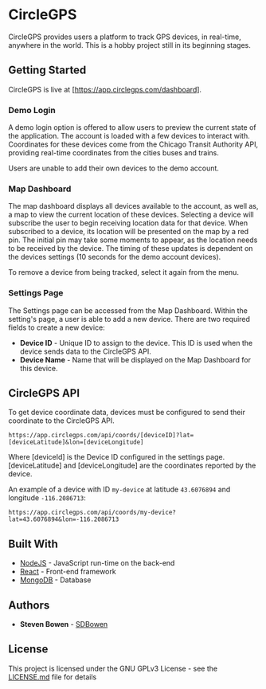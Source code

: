 # CircleGPS

CircleGPS provides users a platform to track GPS devices, in real-time, anywhere in the world. This is a hobby project still in its beginning stages.

## Getting Started

CircleGPS is live at [https://app.circlegps.com/dashboard].

### Demo Login

A demo login option is offered to allow users to preview the current state of the application. The account is loaded with a few devices to interact with. Coordinates for these devices come from the Chicago Transit Authority API, providing real-time coordinates from the cities buses and trains.

Users are unable to add their own devices to the demo account.

### Map Dashboard

The map dashboard displays all devices available to the account, as well as, a map to view the current location of these devices. Selecting a device will subscribe the user to begin receiving location data for that device. When subscribed to a device, its location will be presented on the map by a red pin. The initial pin may take some moments to appear, as the location needs to be received by the device. The timing of these updates is dependent on the devices settings (10 seconds for the demo account devices).

To remove a device from being tracked, select it again from the menu.

### Settings Page

The Settings page can be accessed from the Map Dashboard. Within the setting's page, a user is able to add a new device. There are two required fields to create a new device:

- **Device ID** - Unique ID to assign to the device. This ID is used when the device sends data to the CircleGPS API.
- **Device Name** - Name that will be displayed on the Map Dashboard for this device.

## CircleGPS API

To get device coordinate data, devices must be configured to send their coordinate to the CircleGPS API.

```
https://app.circlegps.com/api/coords/[deviceID]?lat=[deviceLatitude]&lon=[deviceLongitude]
```

Where \[deviceId\] is the Device ID configured in the settings page. \[deviceLatitude\] and \[deviceLongitude\] are the coordinates reported by the device.

An example of a device with ID `my-device` at latitude `43.6076894` and longitude `-116.2086713`:

```
https://app.circlegps.com/api/coords/my-device?lat=43.6076894&lon=-116.2086713
```

## Built With

- [NodeJS](https://nodejs.org/en/) - JavaScript run-time on the back-end
- [React](https://reactjs.org/) - Front-end framework
- [MongoDB](https://www.mongodb.com/) - Database

## Authors

- **Steven Bowen** - [SDBowen](https://github.com/SDBowen)

## License

This project is licensed under the GNU GPLv3 License - see the [LICENSE.md](LICENSE.md) file for details
